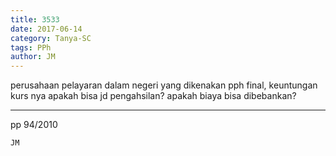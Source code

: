 ```yaml
---
title: 3533
date: 2017-06-14
category: Tanya-SC
tags: PPh
author: JM
---
```


perusahaan pelayaran dalam negeri yang dikenakan pph final, keuntungan kurs nya apakah bisa jd pengahsilan? apakah biaya bisa dibebankan?

---

pp 94/2010

`JM`
